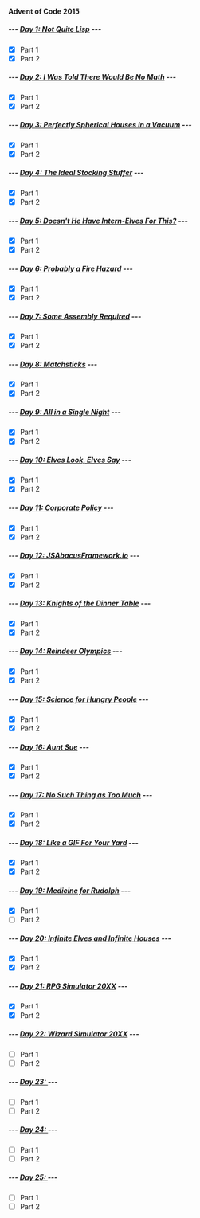 #### Advent of Code 2015

##### --- [Day 1: Not Quite Lisp](d01) ---
- [x] Part 1
- [x] Part 2

##### --- [Day 2: I Was Told There Would Be No Math](d02) ---
- [x] Part 1
- [x] Part 2

##### --- [Day 3: Perfectly Spherical Houses in a Vacuum](d03) ---
- [x] Part 1
- [x] Part 2

##### --- [Day 4: The Ideal Stocking Stuffer](d04) ---
- [x] Part 1
- [x] Part 2

##### --- [Day 5: Doesn't He Have Intern-Elves For This?](d05) ---
- [x] Part 1
- [x] Part 2

##### --- [Day 6: Probably a Fire Hazard](d06) ---
- [x] Part 1
- [x] Part 2

##### --- [Day 7: Some Assembly Required](d07) ---
- [x] Part 1
- [x] Part 2

##### --- [Day 8: Matchsticks](d08) ---
- [x] Part 1
- [x] Part 2

##### --- [Day 9: All in a Single Night](d09) ---
- [x] Part 1
- [x] Part 2

##### --- [Day 10: Elves Look, Elves Say](d10) ---
- [x] Part 1
- [x] Part 2

##### --- [Day 11: Corporate Policy](d11) ---
- [x] Part 1
- [x] Part 2

##### --- [Day 12: JSAbacusFramework.io](d12) ---
- [x] Part 1
- [x] Part 2

##### --- [Day 13: Knights of the Dinner Table](d13) ---
- [x] Part 1
- [x] Part 2

##### --- [Day 14: Reindeer Olympics](d14) ---
- [x] Part 1
- [x] Part 2

##### --- [Day 15: Science for Hungry People](d15) ---
- [x] Part 1
- [x] Part 2

##### --- [Day 16: Aunt Sue](d16) ---
- [x] Part 1
- [x] Part 2

##### --- [Day 17: No Such Thing as Too Much](d17) ---
- [x] Part 1
- [x] Part 2

##### --- [Day 18: Like a GIF For Your Yard](d18) ---
- [x] Part 1
- [x] Part 2

##### --- [Day 19: Medicine for Rudolph](d19) ---
- [x] Part 1
- [ ] Part 2

##### --- [Day 20: Infinite Elves and Infinite Houses](d20) ---
- [x] Part 1
- [x] Part 2

##### --- [Day 21: RPG Simulator 20XX](d21) ---
- [x] Part 1
- [x] Part 2

##### --- [Day 22: Wizard Simulator 20XX](d22) ---
- [ ] Part 1
- [ ] Part 2

##### --- [Day 23: ](d23) ---
- [ ] Part 1
- [ ] Part 2

##### --- [Day 24: ](d24) ---
- [ ] Part 1
- [ ] Part 2

##### --- [Day 25: ](d25) ---
- [ ] Part 1
- [ ] Part 2
